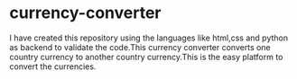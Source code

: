 # currency-converter
I have created this repository using the languages like html,css and python as backend to validate the code.This currency converter converts one country currency to another country currency.This is the easy platform to convert the currencies.
